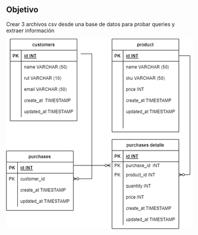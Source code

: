 ## Objetivo

Crear 3 archivos csv desde una base de datos para probar queries y extraer información

![Diagrama ERD](/microsystem_diagrama.png)



